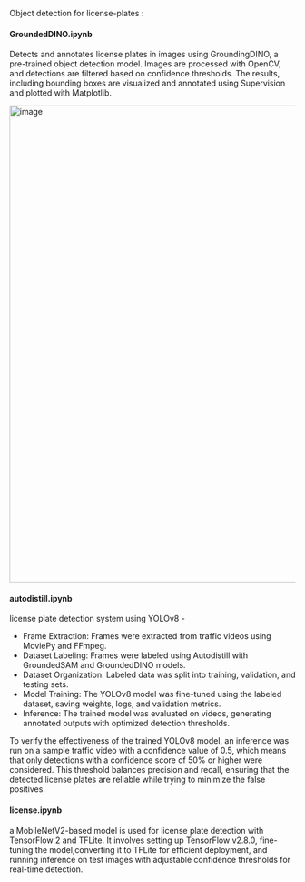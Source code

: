 
Object detection for license-plates :

#### GroundedDINO.ipynb
Detects and annotates license plates in images using GroundingDINO, a pre-trained object detection model. Images are processed with OpenCV, and detections are filtered based on confidence thresholds. The results, including bounding boxes are visualized and annotated using Supervision and plotted with Matplotlib. 

<img width="838" alt="image" src="https://github.com/user-attachments/assets/0e11db70-e2d3-4665-b494-4e29e3755701" />


#### autodistill.ipynb
license plate detection system using YOLOv8 - 
- Frame Extraction: Frames were extracted from traffic videos using MoviePy and FFmpeg.
- Dataset Labeling: Frames were labeled using Autodistill with GroundedSAM and GroundedDINO models.
- Dataset Organization: Labeled data was split into training, validation, and testing sets.
- Model Training: The YOLOv8 model was fine-tuned using the labeled dataset, saving weights, logs, and validation metrics.
- Inference: The trained model was evaluated on videos, generating annotated outputs with optimized detection thresholds.

To verify the effectiveness of the trained YOLOv8 model, an inference was run on a sample traffic video with a confidence value of 0.5, which means that only detections with a confidence score of 50% or higher were considered. This threshold balances precision and recall, ensuring that the detected license plates are reliable while trying to minimize the false positives. 

#### license.ipynb
a MobileNetV2-based model is used for license plate detection with TensorFlow 2 and TFLite. It involves setting up TensorFlow v2.8.0, fine-tuning the model,converting it to TFLite for efficient deployment, and running inference on test images with adjustable confidence thresholds for real-time detection.
